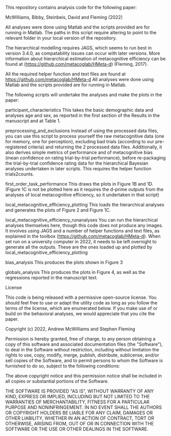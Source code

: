 This repository contains analysis code for the following paper:

McWilliams, Bibby, Steinbeis, David and Fleming (2022)

All analyses were done using Matlab and the scripts provided are for running in Matlab. The paths in this script require altering to point to the relevant folder in your local version of the repository. 

The hierarchical modelling requires JAGS, which seems to run best in version 3.4.0, as compatability issues can occur with later versions. More information about hierarchical estimation of metacognitive efficiency can be found at (https://github.com/metacoglab/HMeta-d) (Fleming, 2017).

All the required helper function and text files are found at https://github.com/metacoglab/HMeta-d
All analyses were done using Matlab and the scripts provided are for running in Matlab.

The following scripts will undertake the analyses and make the plots in the paper:

participant_characteristics
This takes the basic demographic data and analyses age and sex, as reported in the first section of the Results in the manuscript and at Table 1. 

preprocessing_and_exclusions 
Instead of using the processed data files, you can use this script to process yourself the raw 
metacognitive data (one for memory, one for perception), excluding bad trials (according to our pre-registered criteria) and returning the 2 processed data files. Additionally, it also derives simple metrics of performance and of metacognitive bias (mean confidence on rating trial-by-trial performance), before re-packaging the trial-by-trial confidence rating data for the hierarchical Bayesian analyses undertaken in later scripts. This requires the helper function trials2counts.

first_order_task_performance
This draws the plots in Figure 1B and 1D. (Figure 1C is not be plotted here as it requires the d-prime outputs from the analyses of local metacognitive efficiency, so it undertaken in that script)

local_metacognitive_efficiency_plotting
This loads the hierarchical analyses and generates the plots of Figure 2 and Figure 1C.

local_metacognitive_efficiency_runanalyses
You can run the hierarchical analyses themselves here, though this code does not produce any images. It involves using JAGS and a number of helper functions and text files, as explained in the toolbox (https://github.com/metacoglab/HMeta-d). When set run on a university computer in 2022, it needs to be left overnight to generate all the outputs. These are the ones loaded up and plotted by local_metacognitive_efficiency_plotting

bias_analysis
This produces the plots shown in Figure 3

globals_analysis
This produces the plots in Figure 4, as well as the regressions reported in the manuscript text.

License

This code is being released with a permissive open-source license. You should feel free to use or adapt the utility code as long as you follow the terms of the license, which are enumerated below. If you make use of or build on the behavioral analyses, we would appreciate that you cite the paper.

Copyright (c) 2022, Andrew McWilliams and Stephen Fleming

Permission is hereby granted, free of charge, to any person obtaining a copy of this software and associated documentation files (the "Software"), to deal in the Software without restriction, including without limitation the rights to use, copy, modify, merge, publish, distribute, sublicense, and/or sell copies of the Software, and to permit persons to whom the Software is furnished to do so, subject to the following conditions:

The above copyright notice and this permission notice shall be included in all copies or substantial portions of the Software.

THE SOFTWARE IS PROVIDED "AS IS", WITHOUT WARRANTY OF ANY KIND, EXPRESS OR IMPLIED, INCLUDING BUT NOT LIMITED TO THE WARRANTIES OF MERCHANTABILITY, FITNESS FOR A PARTICULAR PURPOSE AND NONINFRINGEMENT. IN NO EVENT SHALL THE AUTHORS OR COPYRIGHT HOLDERS BE LIABLE FOR ANY CLAIM, DAMAGES OR OTHER LIABILITY, WHETHER IN AN ACTION OF CONTRACT, TORT OR OTHERWISE, ARISING FROM, OUT OF OR IN CONNECTION WITH THE SOFTWARE OR THE USE OR OTHER DEALINGS IN THE SOFTWARE.


